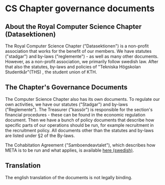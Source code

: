 # CS Chapter governance documents

## About the Royal Computer Science Chapter (Datasektionen)

The Royal Computer Science Chapter ("Datasektionen") is a non-profit association that works for the benefit of our members. We have statutes ("stadgar") and by-laws ("reglemente") - as well as many other documents. However, as a non-profit association, we primarily follow swedish law. After that also the statutes, by-laws and policies of "Tekniska Högskolan Studentkår"(THS) , the student union of KTH.

## The Chapter's Governance Documents

The Computer Science Chapter also has its own documents. To regulate our own activities, we have our statutes ("Stadgar") and by-laws ("Reglemente"). The Treasurer ("kassör") is responsible for the section's financial procedures - these can be found in the economic regulation document. Then we have a bunch of policy documents that describe how specific parts of our operations should be run, for example recruitment in the recruitment policy. All documents other than the statutes and by-laws are listed under §2 of the By-laws.

The Cohabitation Agreement ("Samboendeavtalet"), which describes how META is to be run and what applies, is available [here (swedish)](https://dsekt.se/samboendeavtal).

## Translation

The english translation of the documents is not legally binding.
